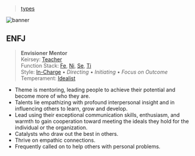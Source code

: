 > [types](../)

![banner](/mbti/photos/banner.png)

## ENFJ

> **Envisioner Mentor**  
> Keirsey: [Teacher](/mbti/keirsey/enfj)  
> Function Stack:
> [Fe](/mbti/functions/fe),
> [Ni](/mbti/functions/ni),
> [Se](/mbti/functions/se),
> [Ti](/mbti/functions/ti)  
> Style: [In-Charge](/mbti/styles/in-charge) &bull;
> _Directing_ &bull; _Initiating_ &bull; _Focus on Outcome_  
> Temperament: [Idealist](/mbti/temperaments/idealists)

* Theme is mentoring, leading people to achieve their potential and become more of who they are.
* Talents lie empathizing with profound interpersonal insight and in influencing others to learn, grow and develop.
* Lead using their exceptional communication skills, enthusiasm, and warmth to gain cooperation toward meeting the ideals they hold for the individual or the organization.
* Catalysts who draw out the best in others.
* Thrive on empathic connections.
* Frequently called on to help others with personal problems.
